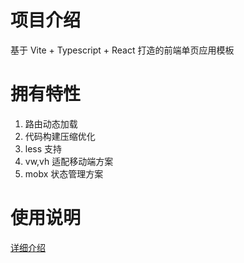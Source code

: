 # 项目介绍
基于 Vite + Typescript + React 打造的前端单页应用模板

# 拥有特性
1. 路由动态加载
2. 代码构建压缩优化
3. less 支持
4. vw,vh 适配移动端方案
5. mobx 状态管理方案

# 使用说明

[详细介绍](https://heavenru.com/post/Vite-with-React-%E6%9C%80%E4%BD%B3%E5%AE%9E%E8%B7%B5)
